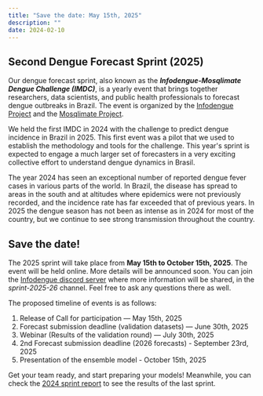 ```yaml
---
title: "Save the date: May 15th, 2025"
description: ""
date: 2024-02-10
---
```


## Second Dengue Forecast Sprint (2025)
Our dengue forecast sprint, also known  as the ***Infodengue-Mosqlimate Dengue Challenge (IMDC)***, is a yearly event that brings together researchers, data scientists, and public health professionals to forecast dengue outbreaks in Brazil. The event is organized by the [Infodengue Project](https://info.dengue.mat.br) and the [Mosqlimate Project](https://mosqlimate.org).

We held the first IMDC in 2024 with the challenge to predict dengue incidence in Brazil in 2025. This first event was a pilot that we used to establish the methodology and tools for the challenge. This year's sprint is expected to engage a much larger set of forecasters in a very exciting collective effort to understand dengue dynamics in Brasil.

The year 2024 has seen an exceptional number of reported dengue fever cases in various parts of the world. In Brazil, the disease has spread to areas in the south and at altitudes where epidemics were not previously recorded, and the incidence rate has far exceeded that of previous years. In 2025 the dengue season has not been as intense as in 2024 for most of the country, but we continue to see strong transmission throughout the country.



## Save the date!

The 2025 sprint will take place from **May 15th to October 15th, 2025**. The event will be held online. More details will be announced soon. You can join the [Infodengue discord server](https://discord.gg/FJA8rvhkbS) where more information will be shared, in the *sprint-2025-26* channel. Feel free to ask any questions there as well.

The proposed timeline of events is as follows:

1. Release of Call for participation — May 15th, 2025
1. Forecast submission deadline (validation datasets) — June 30th, 2025
1. Webinar (Results of the validation round) — July 30th, 2025
1. 2nd Forecast submission deadline (2026 forecasts) - September 23rd, 2025
1. Presentation of the ensemble model - October 15th, 2025

Get your team ready, and start preparing your models! Meanwhile, you can check the [2024 sprint report](https://github.com/Mosqlimate-project/sprint-template) to see the results of the last sprint.
